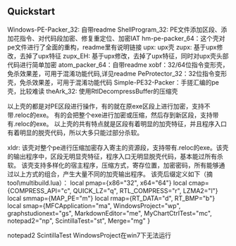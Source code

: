 
## Quickstart
Windows-PE-Packer_32: 自带readme
ShellProgram_32: PE文件添加区段、添加花指令、对代码段加密、修复重定位、加密IAT
hm-pe-packer_64：这个壳对pe文件进行了全面的重构，readme里有说明链接
upx: upx壳
zupx: 基于upx修改，去掉了upx特征
zupx_EH: 基于upx修改，去掉了upx特征，同时对upx壳头部代码进行简单加密
atom_packer_64：自带readme
xobf：32/64位指令变形壳，免杀效果差，可用于混淆功能代码,详见readme
PeProtector_32：32位指令变形壳，免杀效果差，可用于混淆功能代码
Simple-PE32-Packer：手搓汇编的pe壳，比较难读
theArk_32: 使用RtlDecompressBuffer的压缩壳

以上壳的都是对PE区段进行操作，有的就在原exe区段上进行加密，支持不带.reloc的exe。
有的会把整个exe进行加密或压缩，然后存到新区段，支持带有.reloc的exe。
以上壳的共有特点就是区段有着明显的加壳特征，并且程序入口有着明显的脱壳代码，所以大多只能过部分杀软。


xldr:
该壳对整个pe进行压缩加密存入寄主的资源段，支持带有.reloc的exe。该壳的输出程序中，区段无明显壳特征，程序入口无明显脱壳代码，基本能过所有杀软。
该壳支持多样化的宿主程序，压缩方式，寄存位置，加密密码，所有能够通过以上方式的组合，产生大量不同的加壳输出程序。
该壳后缀定义如下（摘tool\multibuild.lua）：
    local pmap={x86="32", x64="64"}
    local cmap={COMPRESS_API="c", QUICK_LZ="q", RTL_COMPRESS="r", LZMA2="l"}
    local smmap={MAP_PE="m"}
    local rmap={RT_DATA="d", RT_BMP="b"}
    local smap={MFCApplication="ma", WindowsProject="wp", graphstudionext="gs", 
        MarkdownEditor="me", MyChartCtrlTest="mc", notepad2="np", ScintillaTest="st", 
        Merge="mg"
    }





notepad2 ScintillaTest WindowsProject在win7下无法运行

 